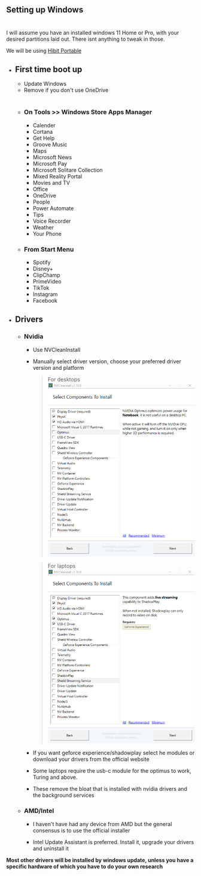 ## Setting up Windows

#

I will assume you have an installed windows 11 Home or Pro, with your desired partitions laid out. There isnt anything to tweak in those.

We will be using [Hibit Portable](http://www.hibitsoft.ir/Uninstaller.html)

- ## First time boot up

    - Update Windows
    - Remove if you don't use OneDrive
    <br>

    - **<h3>On Tools >> Windows Store Apps Manager</h3>**
      - Calender
      - Cortana
      - Get Help
      - Groove Music
      - Maps
      - Microsoft News
      - Microsoft Pay
      - Microsoft Solitare Collection
      - Mixed Reality Portal
      - Movies and TV
      - Office
      - OneDrive
      - People
      - Power Automate
      - Tips
      - Voice Recorder
      - Weather
      - Your Phone

    - **<h3>From Start Menu</h3>**
      - Spotify
      - Disney+
      - ClipChamp
      - PrimeVideo
      - TikTok
      - Instagram
      - Facebook

- ## Drivers

  - ### Nvidia

    - Use NVCleanInstall
    - Manually select driver version, choose your preferred driver version and platform

      > For desktops
      > ![desktops](../pics/desktops.png)

      > For laptops
      > ![laptops](../pics/laptops.png)

    - If you want geforce experience/shadowplay select he modules or download your drivers from the official website

    - Some laptops require the usb-c module for the optimus to work, Turing and above.

    - These remove the bloat that is installed with nvidia drivers and the background services

  - ### AMD/Intel

    - I haven't have had any device from AMD but the general consensus is to use the official installer

    - Intel Update Assistant is preferred. Install it, upgrade your drivers and uninstall it

**Most other drivers will be installed by windows update, unless you have a specific hardware of which you have to do your own research**